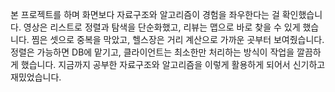 본 프로젝트를 하며 화면보다 자료구조와 알고리즘이 경험을 좌우한다는 걸 확인했습니다. 영상은 리스트로 정렬과 탐색을 단순화했고, 리뷰는 맵으로 바로 찾을 수 있게 했습니다. 찜은 셋으로 중복을 막았고, 헬스장은 거리 계산으로 가까운 곳부터 보여줬습니다. 정렬은 가능하면 DB에 맡기고, 클라이언트는 최소한만 처리하는 방식이 작업을 깔끔하게 했습니다. 지금까지 공부한 자료구조와 알고리즘을 이렇게 활용하게 되어서 신기하고 재밌었습니다.